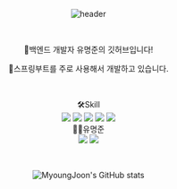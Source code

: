 
<div align="center">
  
![header](https://capsule-render.vercel.app/api?type=rounded&color=000000&text=MyoungJoon%20Yu&fontColor=FFFFFF&fontSize=55)

 
</br>

👋백엔드 개발자 유명준의 깃허브입니다!

📝스프링부트를 주로 사용해서 개발하고 있습니다.

</br>

🛠Skill
</br>
  <img src="https://img.shields.io/badge/java-FC4C02?style=flat&logo=java&logoColor=white">
  <img src="https://img.shields.io/badge/spring-6DB33F?style=flat&logo=spring&logoColor=white"/>
  <img src="https://img.shields.io/badge/springboot-6DB33F?style=flat&logo=springboot&logoColor=white"/>
  <img src="https://img.shields.io/badge/mysql-4479A1?style=flat&logo=mysql&logoColor=white"/>
  <img src="https://img.shields.io/badge/amazonaws-FF9900?style=flat&logo=amazonaws&logoColor=black">
</br>
🙋‍♂️유명준</br>
<a href="https://top780.tistory.com/"><img src="https://img.shields.io/badge/tistory-000000?style=flat-square&logo=tistory&logoColor=white"/></a>
<a href="mailto:aud780@gmail.com"><img src="https://img.shields.io/badge/gmail-EA4335?style=flat-square&logo=gmail&logoColor=white"/></a>

</br>
<div></div>

![MyoungJoon's GitHub stats](https://github-readme-stats.vercel.app/api?username=YMJ936&show_icons=true&theme=transparent)

</div>


